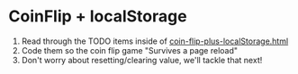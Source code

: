 # CoinFlip + localStorage

1. Read through the TODO items inside of [coin-flip-plus-localStorage.html](unsolved/coin-flip-plus-localStorage.html)
2. Code them so the coin flip game "Survives a page reload"
3. Don't worry about resetting/clearing value, we'll tackle that next!